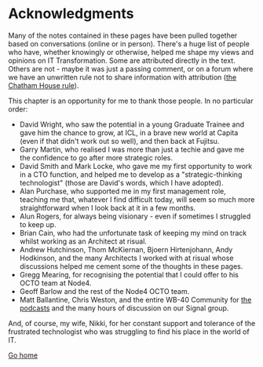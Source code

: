 # Acknowledgments
Many of the notes contained in these pages have been pulled together based on conversations (online or in person). There's a huge list of people who have, whether knowingly or otherwise, helped me shape my views and opinions on IT Transformation. Some are attributed directly in the text. Others are not - maybe it was just a passing comment, or on a forum where we have an unwritten rule not to share information with attribution ([the Chatham House rule](https://www.chathamhouse.org/about-us/chatham-house-rule)).

This chapter is an opportunity for me to thank those people. In no particular order:

- David Wright, who saw the potential in a young Graduate Trainee and gave him the chance to grow, at ICL, in a brave new world at Capita (even if that didn't work out so well), and then back at Fujitsu. 
- Garry Martin, who realised I was more than just a techie and gave me the confidence to go after more strategic roles.
- David Smith and Mark Locke, who gave me my first opportunity to work in a CTO function, and helped me to develop as a "strategic-thinking technologist" (those are David's words, which I have adopted).
- Alan Purchase, who supported me in my first management role, teaching me that, whatever I find difficult today, will seem so much more straightforward when I look back at it in a few months.
- Alun Rogers, for always being visionary - even if sometimes I struggled to keep up.
- Brian Cain, who had the unfortunate task of keeping my mind on track whilst working as an Architect at risual.
- Andrew Hutchinson, Thom McKiernan, Bjoern Hirtenjohann, Andy Hodkinson, and the many Architects I worked with at risual whose discussions helped me cement some of the thoughts in these pages.
- Gregg Mearing, for recognising the potential that I could offer to his OCTO team at Node4.
- Geoff Barlow and the rest of the Node4 OCTO team.
- Matt Ballantine, Chris Weston, and the entire WB-40 Community for [the podcasts](https://wb40podcast.com/) and the many hours of discussion on our Signal group.

And, of course, my wife, Nikki, for her constant support and tolerance of the frustrated technologist who was struggling to find his place in the world of IT. 

[Go home](README.md)
